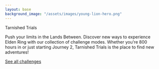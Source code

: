 ```yaml
---
layout: base
background_image: "/assets/images/young-lion-hero.png"
---
```


<div class="hero">
    <div class="hero-title" role="heading" aria-level="2">Tarnished Trials</div>
    <p class="hero-description">
        Push your limits in the Lands Between. Discover new ways to experience Elden Ring with our collection of challenge modes. Whether you're 800 hours in or just starting Journey 2, Tarnished Trials is the place to find new adventures!
    </p>
    <div class="hero-action-container" role="presentation">
        <a href="/challenges" class="hero-action">See all challenges</a>
    </div>
</div>
